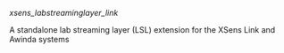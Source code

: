 *xsens_labstreaminglayer_link*

A standalone lab streaming layer (LSL) extension for the XSens Link and Awinda systems
